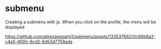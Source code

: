 # submenu
Creating a submenu with js. When you click on the profile, the menu will be displayed


https://github.com/alirezanezami1/submenu/assets/133537662/0c96b8a2-c4a5-4005-9cd2-8d53d7759ada




